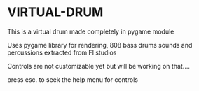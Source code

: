 # VIRTUAL-DRUM
This is a virtual drum made completely in pygame module


Uses pygame library for rendering, 808 bass drums sounds and percussions extracted from Fl studios


Controls are not customizable yet but will be working on that....

press esc. to seek the help menu for controls
